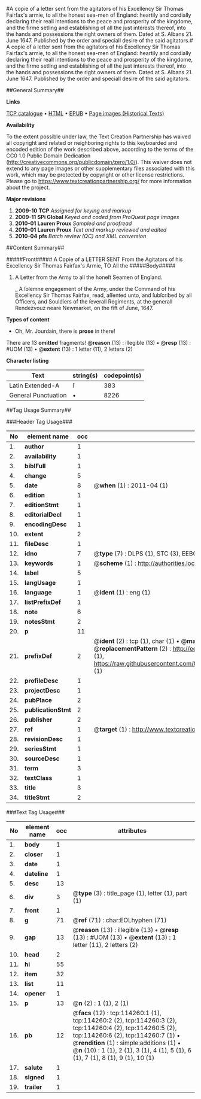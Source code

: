 #A copie of a letter sent from the agitators of his Excellency Sir Thomas Fairfax's armie, to all the honest sea-men of England: heartily and cordially declaring their reall intentions to the peace and prosperity of the kingdome, and the firme setling and establishing of all the just interests thereof, into the hands and possessions the right owners of them. Dated at S. Albans 21. June 1647. Published by the order and speciall desire of the said agitators.#
A copie of a letter sent from the agitators of his Excellency Sir Thomas Fairfax's armie, to all the honest sea-men of England: heartily and cordially declaring their reall intentions to the peace and prosperity of the kingdome, and the firme setling and establishing of all the just interests thereof, into the hands and possessions the right owners of them. Dated at S. Albans 21. June 1647. Published by the order and speciall desire of the said agitators.

##General Summary##

**Links**

[TCP catalogue](http://www.ota.ox.ac.uk/tcp/)  • 
[HTML](http://tei.it.ox.ac.uk/tcp/Texts-HTML/free/A80/A80482.html)  • 
[EPUB](http://tei.it.ox.ac.uk/tcp/Texts-EPUB/free/A80/A80482.epub) • 
[Page images (Historical Texts)](https://historicaltexts.jisc.ac.uk/eebo-99862111e)

**Availability**

To the extent possible under law, the Text Creation Partnership has waived all copyright and related or neighboring rights to this keyboarded and encoded edition of the work described above, according to the terms of the CC0 1.0 Public Domain Dedication (http://creativecommons.org/publicdomain/zero/1.0/). This waiver does not extend to any page images or other supplementary files associated with this work, which may be protected by copyright or other license restrictions. Please go to https://www.textcreationpartnership.org/ for more information about the project.

**Major revisions**

1. __2009-10__ __TCP__ *Assigned for keying and markup*
1. __2009-11__ __SPi Global__ *Keyed and coded from ProQuest page images*
1. __2010-01__ __Lauren Proux__ *Sampled and proofread*
1. __2010-01__ __Lauren Proux__ *Text and markup reviewed and edited*
1. __2010-04__ __pfs__ *Batch review (QC) and XML conversion*

##Content Summary##

#####Front#####
A Copie of a LETTER SENT From the Agitators of his Excellency Sir Thomas Fairfax's Armie, TO All the
#####Body#####

1. A Letter from the Army to all the honeſt Seamen of England.

    _ A ſolemne engagement of the Army, under the Command of his Excellency Sir Thomas Fairfax, read, aſſented unto, and ſubſcribed by all Officers, and Souldiers of the ſeverall Regiments, at the generall Rendezvouz neare Newmarket, on the fift of June, 1647.

**Types of content**

  * Oh, Mr. Jourdain, there is **prose** in there!

There are 13 **omitted** fragments! 
 @__reason__ (13) : illegible (13)  •  @__resp__ (13) : #UOM (13)  •  @__extent__ (13) : 1 letter (11), 2 letters (2)

**Character listing**


|Text|string(s)|codepoint(s)|
|---|---|---|
|Latin Extended-A|ſ|383|
|General Punctuation|•|8226|

##Tag Usage Summary##

###Header Tag Usage###

|No|element name|occ|attributes|
|---|---|---|---|
|1.|__author__|1||
|2.|__availability__|1||
|3.|__biblFull__|1||
|4.|__change__|5||
|5.|__date__|8| @__when__ (1) : 2011-04 (1)|
|6.|__edition__|1||
|7.|__editionStmt__|1||
|8.|__editorialDecl__|1||
|9.|__encodingDesc__|1||
|10.|__extent__|2||
|11.|__fileDesc__|1||
|12.|__idno__|7| @__type__ (7) : DLPS (1), STC (3), EEBO-CITATION (1), PROQUEST (1), VID (1)|
|13.|__keywords__|1| @__scheme__ (1) : http://authorities.loc.gov/ (1)|
|14.|__label__|5||
|15.|__langUsage__|1||
|16.|__language__|1| @__ident__ (1) : eng (1)|
|17.|__listPrefixDef__|1||
|18.|__note__|6||
|19.|__notesStmt__|2||
|20.|__p__|11||
|21.|__prefixDef__|2| @__ident__ (2) : tcp (1), char (1)  •  @__matchPattern__ (2) : ([0-9\-]+):([0-9IVX]+) (1), (.+) (1)  •  @__replacementPattern__ (2) : http://eebo.chadwyck.com/downloadtiff?vid=$1&page=$2 (1), https://raw.githubusercontent.com/textcreationpartnership/Texts/master/tcpchars.xml#$1 (1)|
|22.|__profileDesc__|1||
|23.|__projectDesc__|1||
|24.|__pubPlace__|2||
|25.|__publicationStmt__|2||
|26.|__publisher__|2||
|27.|__ref__|1| @__target__ (1) : http://www.textcreationpartnership.org/docs/. (1)|
|28.|__revisionDesc__|1||
|29.|__seriesStmt__|1||
|30.|__sourceDesc__|1||
|31.|__term__|3||
|32.|__textClass__|1||
|33.|__title__|3||
|34.|__titleStmt__|2||


###Text Tag Usage###

|No|element name|occ|attributes|
|---|---|---|---|
|1.|__body__|1||
|2.|__closer__|1||
|3.|__date__|1||
|4.|__dateline__|1||
|5.|__desc__|13||
|6.|__div__|3| @__type__ (3) : title_page (1), letter (1), part (1)|
|7.|__front__|1||
|8.|__g__|71| @__ref__ (71) : char:EOLhyphen (71)|
|9.|__gap__|13| @__reason__ (13) : illegible (13)  •  @__resp__ (13) : #UOM (13)  •  @__extent__ (13) : 1 letter (11), 2 letters (2)|
|10.|__head__|2||
|11.|__hi__|55||
|12.|__item__|32||
|13.|__list__|11||
|14.|__opener__|1||
|15.|__p__|13| @__n__ (2) : 1 (1), 2 (1)|
|16.|__pb__|12| @__facs__ (12) : tcp:114260:1 (1), tcp:114260:2 (2), tcp:114260:3 (2), tcp:114260:4 (2), tcp:114260:5 (2), tcp:114260:6 (2), tcp:114260:7 (1)  •  @__rendition__ (1) : simple:additions (1)  •  @__n__ (10) : 1 (1), 2 (1), 3 (1), 4 (1), 5 (1), 6 (1), 7 (1), 8 (1), 9 (1), 10 (1)|
|17.|__salute__|1||
|18.|__signed__|1||
|19.|__trailer__|1||
